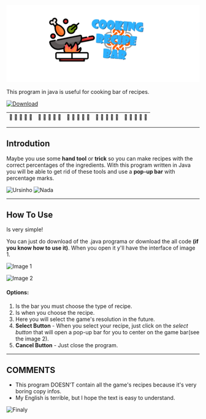 ![](https://github.com/ms-daniel/justimagens/blob/main/cooking_logo2.png)

This program in java is useful for cooking bar of recipes.

[![Download](https://custom-icon-badges.herokuapp.com/badge/-Download-blue?style=for-the-badge&logo=download&logoColor=white)](https://github.com/ms-daniel/CookingRecipeBarMabinogi/releases/download/v1.0.0/CookingRecipeBar.zip)



|:grapes: :pineapple: :cherries: :tomato: :strawberry:|   :potato: :carrot: :onion: :mushroom: :garlic:  |  :bread: :cheese: :bacon: :egg: :green_salad:   |   :crab: :lobster: :shrimp: :squid: :oyster:  |  :popcorn:  :salt: :curry: :spaghetti: :fried_shrimp:
|---|---|---|---|---|

---

## Introdution

Maybe you use some **hand tool** or **trick** so you can make recipes with the correct percentages of the ingredients. With this program written in Java you will be able to get rid of these tools and use a **pop-up bar** with percentage marks.

![Ursinho](https://c.tenor.com/r_Gf5d2leQQAAAAi/cooking.gif)
![Nada](https://c.tenor.com/WGnvFlsK5EYAAAAd/desmondpacito-cooking.gif)

---

## How To Use

Is very simple!

You can just do download of the .java programa or download the all code __(if you know how to use it)__.
When you open it y'll have the interface of image 1. 

![Image 1](https://github.com/danknightt/justimagens/blob/main/interface.png)

![Image 2](https://github.com/danknightt/justimagens/blob/main/barra.jpg)

#### Options:
1. Is the bar you must choose the type of recipe.
2. Is when you choose the recipe.
3. Here you will select the game's resolution in the future.
4. **Select Button** - When you select your recipe, just click on the *select button* that will open a pop-up bar for you to center on the game bar(see the image 2). 
5. **Cancel Button** - Just close the program.

---

## COMMENTS

- This program DOESN'T contain all the game's recipes because it's very boring copy infos.
- My English is terrible, but I hope the text is easy to understand.

![Finaly](https://c.tenor.com/aQgDfDwIOIoAAAAi/line.gif)
